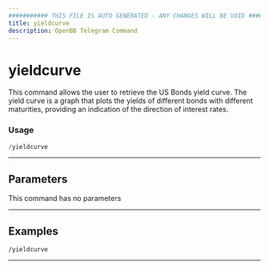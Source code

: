 ```yaml
---
########### THIS FILE IS AUTO GENERATED - ANY CHANGES WILL BE VOID ###########
title: yieldcurve
description: OpenBB Telegram Command
---
```


# yieldcurve

This command allows the user to retrieve the US Bonds yield curve. The yield curve is a graph that plots the yields of different bonds with different maturities, providing an indication of the direction of interest rates.

### Usage

```python wordwrap
/yieldcurve
```

---

## Parameters

This command has no parameters

---

## Examples

```
/yieldcurve
```

---
